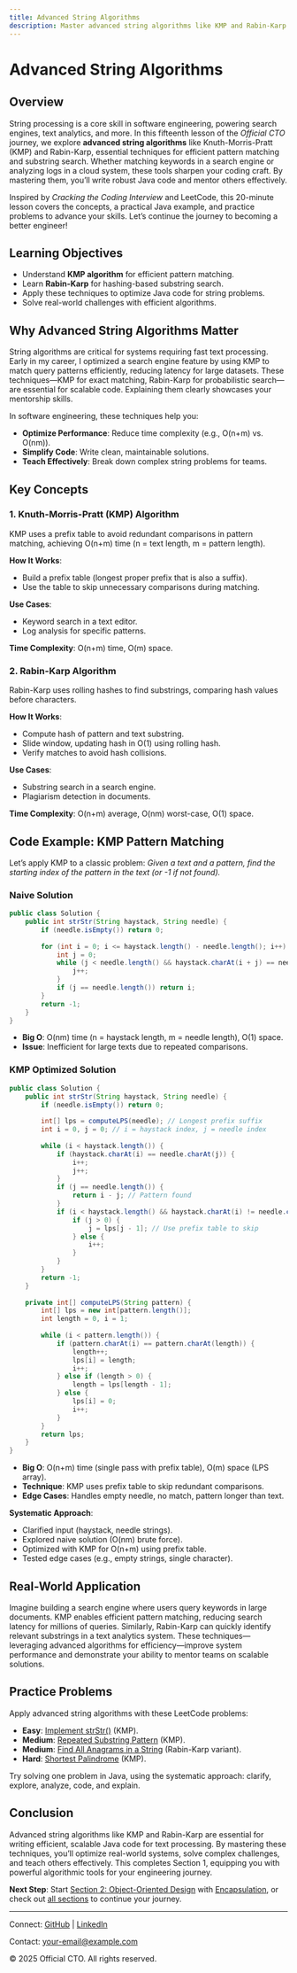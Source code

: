 ```yaml
---
title: Advanced String Algorithms
description: Master advanced string algorithms like KMP and Rabin-Karp in Java for efficient text processing, with practical examples for better software engineering.
---
```


# Advanced String Algorithms

## Overview
String processing is a core skill in software engineering, powering search engines, text analytics, and more. In this fifteenth lesson of the *Official CTO* journey, we explore **advanced string algorithms** like Knuth-Morris-Pratt (KMP) and Rabin-Karp, essential techniques for efficient pattern matching and substring search. Whether matching keywords in a search engine or analyzing logs in a cloud system, these tools sharpen your coding craft. By mastering them, you’ll write robust Java code and mentor others effectively.

Inspired by *Cracking the Coding Interview* and LeetCode, this 20-minute lesson covers the concepts, a practical Java example, and practice problems to advance your skills. Let’s continue the journey to becoming a better engineer!

## Learning Objectives
- Understand **KMP algorithm** for efficient pattern matching.
- Learn **Rabin-Karp** for hashing-based substring search.
- Apply these techniques to optimize Java code for string problems.
- Solve real-world challenges with efficient algorithms.

## Why Advanced String Algorithms Matter
String algorithms are critical for systems requiring fast text processing. Early in my career, I optimized a search engine feature by using KMP to match query patterns efficiently, reducing latency for large datasets. These techniques—KMP for exact matching, Rabin-Karp for probabilistic search—are essential for scalable code. Explaining them clearly showcases your mentorship skills.

In software engineering, these techniques help you:
- **Optimize Performance**: Reduce time complexity (e.g., O(n+m) vs. O(nm)).
- **Simplify Code**: Write clean, maintainable solutions.
- **Teach Effectively**: Break down complex string problems for teams.

## Key Concepts
### 1. Knuth-Morris-Pratt (KMP) Algorithm
KMP uses a prefix table to avoid redundant comparisons in pattern matching, achieving O(n+m) time (n = text length, m = pattern length).

**How It Works**:
- Build a prefix table (longest proper prefix that is also a suffix).
- Use the table to skip unnecessary comparisons during matching.

**Use Cases**:
- Keyword search in a text editor.
- Log analysis for specific patterns.

**Time Complexity**: O(n+m) time, O(m) space.

### 2. Rabin-Karp Algorithm
Rabin-Karp uses rolling hashes to find substrings, comparing hash values before characters.

**How It Works**:
- Compute hash of pattern and text substring.
- Slide window, updating hash in O(1) using rolling hash.
- Verify matches to avoid hash collisions.

**Use Cases**:
- Substring search in a search engine.
- Plagiarism detection in documents.

**Time Complexity**: O(n+m) average, O(nm) worst-case, O(1) space.

## Code Example: KMP Pattern Matching
Let’s apply KMP to a classic problem: *Given a text and a pattern, find the starting index of the pattern in the text (or -1 if not found).*

### Naive Solution
```java
public class Solution {
    public int strStr(String haystack, String needle) {
        if (needle.isEmpty()) return 0;
        
        for (int i = 0; i <= haystack.length() - needle.length(); i++) {
            int j = 0;
            while (j < needle.length() && haystack.charAt(i + j) == needle.charAt(j)) {
                j++;
            }
            if (j == needle.length()) return i;
        }
        return -1;
    }
}
```
- **Big O**: O(nm) time (n = haystack length, m = needle length), O(1) space.
- **Issue**: Inefficient for large texts due to repeated comparisons.

### KMP Optimized Solution
```java
public class Solution {
    public int strStr(String haystack, String needle) {
        if (needle.isEmpty()) return 0;
        
        int[] lps = computeLPS(needle); // Longest prefix suffix
        int i = 0, j = 0; // i = haystack index, j = needle index
        
        while (i < haystack.length()) {
            if (haystack.charAt(i) == needle.charAt(j)) {
                i++;
                j++;
            }
            if (j == needle.length()) {
                return i - j; // Pattern found
            }
            if (i < haystack.length() && haystack.charAt(i) != needle.charAt(j)) {
                if (j > 0) {
                    j = lps[j - 1]; // Use prefix table to skip
                } else {
                    i++;
                }
            }
        }
        return -1;
    }
    
    private int[] computeLPS(String pattern) {
        int[] lps = new int[pattern.length()];
        int length = 0, i = 1;
        
        while (i < pattern.length()) {
            if (pattern.charAt(i) == pattern.charAt(length)) {
                length++;
                lps[i] = length;
                i++;
            } else if (length > 0) {
                length = lps[length - 1];
            } else {
                lps[i] = 0;
                i++;
            }
        }
        return lps;
    }
}
```
- **Big O**: O(n+m) time (single pass with prefix table), O(m) space (LPS array).
- **Technique**: KMP uses prefix table to skip redundant comparisons.
- **Edge Cases**: Handles empty needle, no match, pattern longer than text.

**Systematic Approach**:
- Clarified input (haystack, needle strings).
- Explored naive solution (O(nm) brute force).
- Optimized with KMP for O(n+m) using prefix table.
- Tested edge cases (e.g., empty strings, single character).

## Real-World Application
Imagine building a search engine where users query keywords in large documents. KMP enables efficient pattern matching, reducing search latency for millions of queries. Similarly, Rabin-Karp can quickly identify relevant substrings in a text analytics system. These techniques—leveraging advanced algorithms for efficiency—improve system performance and demonstrate your ability to mentor teams on scalable solutions.

## Practice Problems
Apply advanced string algorithms with these LeetCode problems:
- **Easy**: [Implement strStr()](https://leetcode.com/problems/implement-strstr/) (KMP).
- **Medium**: [Repeated Substring Pattern](https://leetcode.com/problems/repeated-substring-pattern/) (KMP).
- **Medium**: [Find All Anagrams in a String](https://leetcode.com/problems/find-all-anagrams-in-a-string/) (Rabin-Karp variant).
- **Hard**: [Shortest Palindrome](https://leetcode.com/problems/shortest-palindrome/) (KMP).

Try solving one problem in Java, using the systematic approach: clarify, explore, analyze, code, and explain.

## Conclusion
Advanced string algorithms like KMP and Rabin-Karp are essential for writing efficient, scalable Java code for text processing. By mastering these techniques, you’ll optimize real-world systems, solve complex challenges, and teach others effectively. This completes Section 1, equipping you with powerful algorithmic tools for your engineering journey.

**Next Step**: Start [Section 2: Object-Oriented Design](/interview-section/oop-java) with [Encapsulation](/interview-section/oop-java/essentials/encapsulation), or check out [all sections](/interview-section/) to continue your journey.

---

<footer>
  <p>Connect: <a href="https://github.com/your-profile">GitHub</a> | <a href="https://linkedin.com/in/your-profile">LinkedIn</a></p>
  <p>Contact: <a href="mailto:your-email@example.com">your-email@example.com</a></p>
  <p>&copy; 2025 Official CTO. All rights reserved.</p>
</footer>